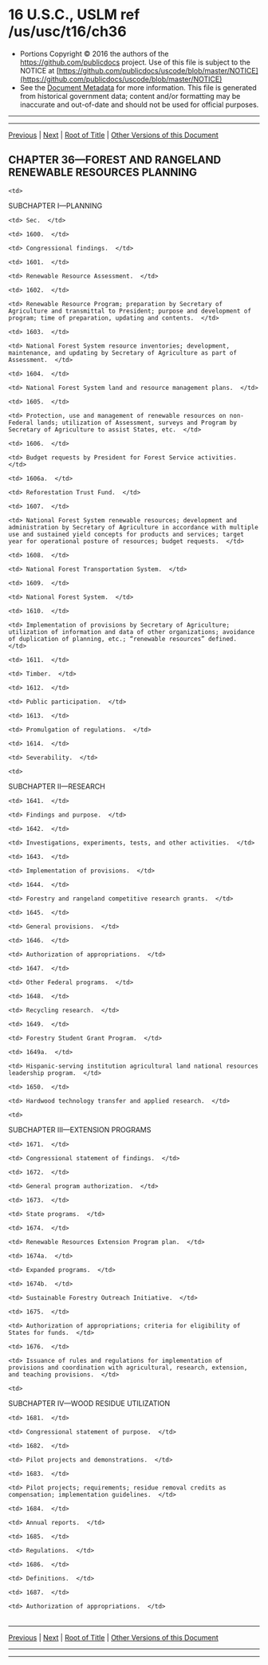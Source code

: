 ---
---

# 16 U.S.C., USLM ref /us/usc/t16/ch36

* Portions Copyright © 2016 the authors of the https://github.com/publicdocs project.
  Use of this file is subject to the NOTICE at [https://github.com/publicdocs/uscode/blob/master/NOTICE](https://github.com/publicdocs/uscode/blob/master/NOTICE)
* See the [Document Metadata](././../../../..//README.md) for more information.
  This file is generated from historical government data; content and/or formatting may be inaccurate and out-of-date and should not be used for official purposes.

----------
----------

[Previous](./../../../..//us/usc/t16/ch35/m__us_usc_t16_s1544.md) | [Next](./../../../..//us/usc/t16/ch36/schI/m__us_usc_t16_ch36_schI.md) | [Root of Title](./../../../../) | [Other Versions of this Document](https://publicdocs.github.io/go/links?ns=uslm&ref=%2Fus%2Fusc%2Ft16%2Fch36)

## CHAPTER 36—FOREST AND RANGELAND RENEWABLE RESOURCES PLANNING

<table>

  <tr>

    <td> 

SUBCHAPTER I—PLANNING  </td>

  </tr>

  <tr>

    <td> Sec.  </td>

  </tr>

  <tr>

    <td> 1600.  </td>

    <td> Congressional findings.  </td>

  </tr>

  <tr>

    <td> 1601.  </td>

    <td> Renewable Resource Assessment.  </td>

  </tr>

  <tr>

    <td> 1602.  </td>

    <td> Renewable Resource Program; preparation by Secretary of Agriculture and transmittal to President; purpose and development of program; time of preparation, updating and contents.  </td>

  </tr>

  <tr>

    <td> 1603.  </td>

    <td> National Forest System resource inventories; development, maintenance, and updating by Secretary of Agriculture as part of Assessment.  </td>

  </tr>

  <tr>

    <td> 1604.  </td>

    <td> National Forest System land and resource management plans.  </td>

  </tr>

  <tr>

    <td> 1605.  </td>

    <td> Protection, use and management of renewable resources on non-Federal lands; utilization of Assessment, surveys and Program by Secretary of Agriculture to assist States, etc.  </td>

  </tr>

  <tr>

    <td> 1606.  </td>

    <td> Budget requests by President for Forest Service activities.  </td>

  </tr>

  <tr>

    <td> 1606a.  </td>

    <td> Reforestation Trust Fund.  </td>

  </tr>

  <tr>

    <td> 1607.  </td>

    <td> National Forest System renewable resources; development and administration by Secretary of Agriculture in accordance with multiple use and sustained yield concepts for products and services; target year for operational posture of resources; budget requests.  </td>

  </tr>

  <tr>

    <td> 1608.  </td>

    <td> National Forest Transportation System.  </td>

  </tr>

  <tr>

    <td> 1609.  </td>

    <td> National Forest System.  </td>

  </tr>

  <tr>

    <td> 1610.  </td>

    <td> Implementation of provisions by Secretary of Agriculture; utilization of information and data of other organizations; avoidance of duplication of planning, etc.; “renewable resources” defined.  </td>

  </tr>

  <tr>

    <td> 1611.  </td>

    <td> Timber.  </td>

  </tr>

  <tr>

    <td> 1612.  </td>

    <td> Public participation.  </td>

  </tr>

  <tr>

    <td> 1613.  </td>

    <td> Promulgation of regulations.  </td>

  </tr>

  <tr>

    <td> 1614.  </td>

    <td> Severability.  </td>

  </tr>

  <tr>

    <td> 

SUBCHAPTER II—RESEARCH  </td>

  </tr>

  <tr>

    <td> 1641.  </td>

    <td> Findings and purpose.  </td>

  </tr>

  <tr>

    <td> 1642.  </td>

    <td> Investigations, experiments, tests, and other activities.  </td>

  </tr>

  <tr>

    <td> 1643.  </td>

    <td> Implementation of provisions.  </td>

  </tr>

  <tr>

    <td> 1644.  </td>

    <td> Forestry and rangeland competitive research grants.  </td>

  </tr>

  <tr>

    <td> 1645.  </td>

    <td> General provisions.  </td>

  </tr>

  <tr>

    <td> 1646.  </td>

    <td> Authorization of appropriations.  </td>

  </tr>

  <tr>

    <td> 1647.  </td>

    <td> Other Federal programs.  </td>

  </tr>

  <tr>

    <td> 1648.  </td>

    <td> Recycling research.  </td>

  </tr>

  <tr>

    <td> 1649.  </td>

    <td> Forestry Student Grant Program.  </td>

  </tr>

  <tr>

    <td> 1649a.  </td>

    <td> Hispanic-serving institution agricultural land national resources leadership program.  </td>

  </tr>

  <tr>

    <td> 1650.  </td>

    <td> Hardwood technology transfer and applied research.  </td>

  </tr>

  <tr>

    <td> 

SUBCHAPTER III—EXTENSION PROGRAMS  </td>

  </tr>

  <tr>

    <td> 1671.  </td>

    <td> Congressional statement of findings.  </td>

  </tr>

  <tr>

    <td> 1672.  </td>

    <td> General program authorization.  </td>

  </tr>

  <tr>

    <td> 1673.  </td>

    <td> State programs.  </td>

  </tr>

  <tr>

    <td> 1674.  </td>

    <td> Renewable Resources Extension Program plan.  </td>

  </tr>

  <tr>

    <td> 1674a.  </td>

    <td> Expanded programs.  </td>

  </tr>

  <tr>

    <td> 1674b.  </td>

    <td> Sustainable Forestry Outreach Initiative.  </td>

  </tr>

  <tr>

    <td> 1675.  </td>

    <td> Authorization of appropriations; criteria for eligibility of States for funds.  </td>

  </tr>

  <tr>

    <td> 1676.  </td>

    <td> Issuance of rules and regulations for implementation of provisions and coordination with agricultural, research, extension, and teaching provisions.  </td>

  </tr>

  <tr>

    <td> 

SUBCHAPTER IV—WOOD RESIDUE UTILIZATION  </td>

  </tr>

  <tr>

    <td> 1681.  </td>

    <td> Congressional statement of purpose.  </td>

  </tr>

  <tr>

    <td> 1682.  </td>

    <td> Pilot projects and demonstrations.  </td>

  </tr>

  <tr>

    <td> 1683.  </td>

    <td> Pilot projects; requirements; residue removal credits as compensation; implementation guidelines.  </td>

  </tr>

  <tr>

    <td> 1684.  </td>

    <td> Annual reports.  </td>

  </tr>

  <tr>

    <td> 1685.  </td>

    <td> Regulations.  </td>

  </tr>

  <tr>

    <td> 1686.  </td>

    <td> Definitions.  </td>

  </tr>

  <tr>

    <td> 1687.  </td>

    <td> Authorization of appropriations.  </td>

  </tr>

</table>

----------

[Previous](./../../../..//us/usc/t16/ch35/m__us_usc_t16_s1544.md) | [Next](./../../../..//us/usc/t16/ch36/schI/m__us_usc_t16_ch36_schI.md) | [Root of Title](./../../../../) | [Other Versions of this Document](https://publicdocs.github.io/go/links?ns=uslm&ref=%2Fus%2Fusc%2Ft16%2Fch36)

----------
----------



